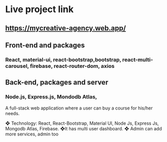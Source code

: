 # Live project link

## https://mycreative-agency.web.app/

## Front-end and packages
### React, material-ui, react-bootstrap,bootstrap, react-multi-carousel, firebase, react-router-dom, axios

## Back-end, packages and server
### Node.js, Express.js, Mondodb Atlas,

A full-stack web application where a user can buy a course for his/her needs.

❖ Technology: React, React-Bootstrap, Material UI, Node Js, Express Js, 
Mongodb Atlas, Firebase.
❖It has multi user dashboard.
❖ Admin can add more services, admin too

